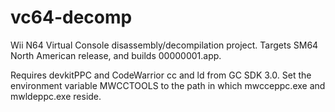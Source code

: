 # vc64-decomp

Wii N64 Virtual Console disassembly/decompilation project. Targets SM64 North American release, and builds 00000001.app.

Requires devkitPPC and CodeWarrior cc and ld from GC SDK 3.0. Set the environment variable MWCCTOOLS to the path in which mwcceppc.exe and mwldeppc.exe reside.
